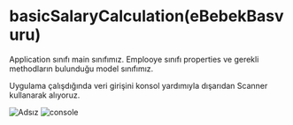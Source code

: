 # basicSalaryCalculation(eBebekBasvuru)

Application sınıfı main sınıfımız.
Emplooye sınıfı properties ve gerekli methodların bulunduğu model sınıfımız.

Uygulama çalışdığında
veri girişini konsol yardımıyla dışarıdan Scanner kullanarak alıyoruz.

![Adsız](https://user-images.githubusercontent.com/69572868/195376450-91c1f2b2-2047-4800-98c0-b8e4c9e1d09b.png)
![console](https://user-images.githubusercontent.com/69572868/195376465-c96849f8-853e-469e-9642-fd41f88d9c17.png)

